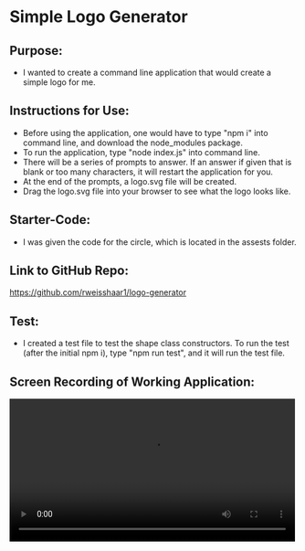 # Simple Logo Generator

## Purpose:
- I wanted to create a command line application that would create a simple logo for me.

## Instructions for Use:
- Before using the application, one would have to type "npm i" into command line, and download the node_modules package.
- To run the application, type "node index.js" into command line.
- There will be a series of prompts to answer. If an answer if given that is blank or too many characters, it will restart the application for you.
- At the end of the prompts, a logo.svg file will be created.
- Drag the logo.svg file into your browser to see what the logo looks like.
## Starter-Code:
- I was given the code for the circle, which is located in the assests folder.

## Link to GitHub Repo:
https://github.com/rweisshaar1/logo-generator

## Test:
- I created a test file to test the shape class constructors. To run the test (after the initial npm i), type "npm run test", and it will run the test file.

## Screen Recording of Working Application:
<video src='../logo-generator/screen-recording/screen-recording-logo.mov' width=500/>
